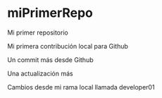 # miPrimerRepo

Mi primer repositorio

Mi primera contribución local para Github

Un commit más desde Github

Una actualización más

Cambios desde mi rama local llamada developer01
